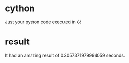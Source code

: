 cython
======
Just your python code executed in C!

result
======
It had an amazing result of 0.3057371979994059 seconds.